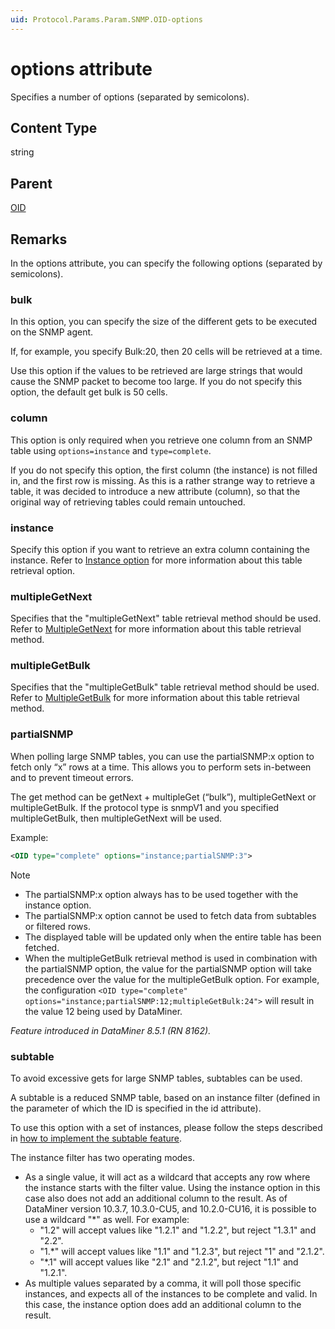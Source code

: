 ```yaml
---
uid: Protocol.Params.Param.SNMP.OID-options
---
```


# options attribute

Specifies a number of options (separated by semicolons).

## Content Type

string

## Parent

[OID](xref:Protocol.Params.Param.SNMP.OID)

## Remarks

In the options attribute, you can specify the following options (separated by semicolons).

### bulk

In this option, you can specify the size of the different gets to be executed on the SNMP agent.

If, for example, you specify Bulk:20, then 20 cells will be retrieved at a time.

Use this option if the values to be retrieved are large strings that would cause the SNMP packet to become too large. If you do not specify this option, the default get bulk is 50 cells.

### column

This option is only required when you retrieve one column from an SNMP table using `options=instance` and `type=complete`.

If you do not specify this option, the first column (the instance) is not filled in, and the first row is missing. As this is a rather strange way to retrieve a table, it was decided to introduce a new attribute (column), so that the original way of retrieving tables could remain untouched.

### instance

Specify this option if you want to retrieve an extra column containing the instance. Refer to [Instance option](xref:ConnectionsSnmpRetrievingTables#instance-option) for more information about this table retrieval option.

### multipleGetNext

Specifies that the "multipleGetNext" table retrieval method should be used. Refer to [MultipleGetNext](xref:ConnectionsSnmpRetrievingTables#multiplegetnext) for more information about this table retrieval method.

### multipleGetBulk

Specifies that the "multipleGetBulk" table retrieval method should be used. Refer to [MultipleGetBulk](xref:ConnectionsSnmpRetrievingTables#multiplegetbulk) for more information about this table retrieval method.

### partialSNMP

When polling large SNMP tables, you can use the partialSNMP:x option to fetch only “x” rows at a time. This allows you to perform sets in-between and to prevent timeout errors.

The get method can be getNext + multipleGet (“bulk”), multipleGetNext or multipleGetBulk. If the protocol type is snmpV1 and you specified multipleGetBulk, then multipleGetNext will be used.

Example:

```xml
<OID type="complete" options="instance;partialSNMP:3">
```

> [!NOTE]
>
> - The partialSNMP:x option always has to be used together with the instance option.
> - The partialSNMP:x option cannot be used to fetch data from subtables or filtered rows.
> - The displayed table will be updated only when the entire table has been fetched.
> - When the multipleGetBulk retrieval method is used in combination with the partialSNMP option, the value for the partialSNMP option will take precedence over the value for the multipleGetBulk option. For example, the configuration `<OID type="complete" options="instance;partialSNMP:12;multipleGetBulk:24">` will result in the value 12 being used by DataMiner.

*Feature introduced in DataMiner 8.5.1 (RN 8162).*

### subtable

To avoid excessive gets for large SNMP tables, subtables can be used.

A subtable is a reduced SNMP table, based on an instance filter (defined in the parameter of which the ID is specified in the id attribute).

To use this option with a set of instances, please follow the steps described in [how to implement the subtable feature](xref:How_to_implement_the_subtable_feature).

The instance filter has two operating modes.
* As a single value, it will act as a wildcard that accepts any row where the instance starts with the filter value. Using the instance option in this case also does not add an additional column to the result.
As of DataMiner version 10.3.7, 10.3.0-CU5, and 10.2.0-CU16, it is possible to use a wildcard "*" as well. For example:
    - "1.2" will accept values like "1.2.1" and "1.2.2", but reject "1.3.1" and "2.2".
    - "1.*" will accept values like "1.1" and "1.2.3", but reject "1" and "2.1.2".
    - "*.1" will accept values like "2.1" and "2.1.2", but reject "1.1" and "1.2.1".
* As multiple values separated by a comma, it will poll those specific instances, and expects all of the instances to be complete and valid. In this case, the instance option does add an additional column to the result.